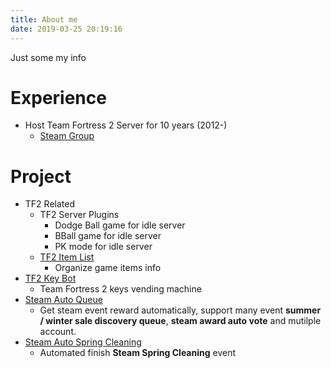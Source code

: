 ```yaml
---
title: About me
date: 2019-03-25 20:19:16
---
```


Just some my info

# Experience

* Host Team Fortress 2 Server for 10 years (2012-)
  * [Steam Group](https://steamcommunity.com/groups/Whitey_Server)

# Project

* TF2 Related
  * TF2 Server Plugins
    * Dodge Ball game for idle server
    * BBall game for idle server
    * PK mode for idle server
  * [TF2 Item List](http://zwhitey.github.io/TF2-Item-List)
    * Organize game items info
* [TF2 Key Bot](https://tf2key.whitey.me/)
  * Team Fortress 2 keys vending machine 
* [Steam Auto Queue](https://github.com/ZWhitey/Steam-Auto-Queue)
  * Get steam event reward automatically, support many event **summer / winter sale discovery queue**,  **steam award auto vote** and mutilple account.
* [Steam Auto Spring Cleaning](https://github.com/ZWhitey/steam-auto-spring-cleaning)
  * Automated finish **Steam Spring Cleaning** event
